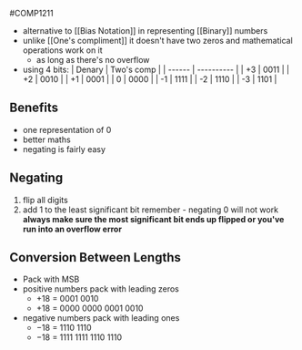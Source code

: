 #COMP1211 
- alternative to [[Bias Notation]] in representing [[Binary]] numbers
- unlike [[One's compliment]] it doesn't have two zeros and mathematical operations work on it
	- as long as there's no overflow
- using 4 bits:
| Denary | Two's comp |
| ------ | ---------- |
| +3     | 0011       |
| +2     | 0010       |
| +1     | 0001       |
| 0      | 0000       |
| -1     | 1111       |
| -2     | 1110       |
| -3     | 1101           |
## Benefits
- one representation of 0
- better maths
- negating is fairly easy
## Negating
1. flip all digits
2. add 1 to the least significant bit
	remember - negating 0 will not work
	**always make sure the most significant bit ends up flipped or you've run into an overflow error**
## Conversion Between Lengths
- Pack with MSB
- positive numbers pack with leading zeros
	- +18 =                     0001 0010
	- +18 = 0000 0000 0001 0010
- negative numbers pack with leading ones
	- −18 =                1110 1110
	- −18 = 1111 1111 1110 1110
